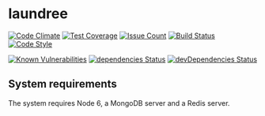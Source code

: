 # laundree

[![Code Climate](https://codeclimate.com/github/laundree/laundree/badges/gpa.svg)](https://codeclimate.com/github/laundree/laundree)
[![Test Coverage](https://codeclimate.com/github/laundree/laundree/badges/coverage.svg)](https://codeclimate.com/github/laundree/laundree/coverage)
[![Issue Count](https://codeclimate.com/github/laundree/laundree/badges/issue_count.svg)](https://codeclimate.com/github/laundree/laundree)
[![Build Status](https://travis-ci.org/laundree/laundree.svg?branch=master)](https://travis-ci.org/laundree/laundree)
[![Code Style](https://img.shields.io/badge/code%20style-standard-blue.svg?style=flat)](https://github.com/feross/standard)

[![Known Vulnerabilities](https://snyk.io/test/github/laundree/laundree/badge.svg)](https://snyk.io/test/github/laundree/laundree)
[![dependencies Status](https://david-dm.org/laundree/laundree/status.svg)](https://david-dm.org/laundree/laundree)
[![devDependencies Status](https://david-dm.org/laundree/laundree/dev-status.svg)](https://david-dm.org/laundree/laundree?type=dev)
## System requirements

The system requires Node 6, a MongoDB server and a Redis server.
